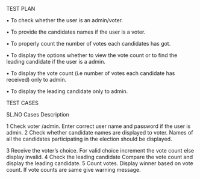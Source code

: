 TEST PLAN

•	To check whether the user is an admin/voter.

•	To provide the candidates names if the user is a voter.

•	To properly count the number of votes each candidates has got.

•	To display the options whether to view the vote count or to find the leading candidate if the user is a admin.

•	To display the vote count (i.e number of votes each candidate has received) only to admin.

•	To display the leading candidate only to admin.

TEST CASES

SL.NO	              Cases	Description

1	                 Check voter /admin.	Enter correct user name and password if the user is admin.
2	Check whether candidate names are displayed to voter.	Names of all the candidates participating in the election should be displayed.

3	Receive the voter’s choice.	For valid choice increment the vote count else display invalid.
4	Check the leading candidate	Compare the vote count and display the leading candidate.
5	Count votes.	Display winner based on vote count. If vote counts are same give warning message.


